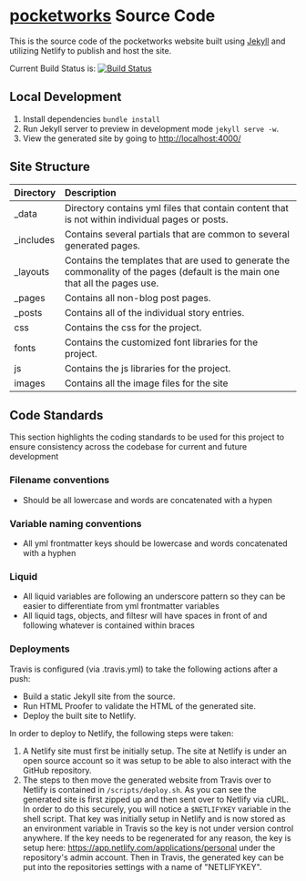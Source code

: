 # [pocketworks](http://www.pocketworks.co.uk/) Source Code

This is the source code of the pocketworks website built using [Jekyll](http://jekyllrb.com) and utilizing Netlify to publish and host the site.

Current Build Status is: [![Build Status](https://secure.travis-ci.org/pocketworks/pocketworks-web.png?branch=master)](https://travis-ci.org/pocketworks/pocketworks-web)



## Local Development

1. Install dependencies `bundle install`
2. Run Jekyll server to preview in development mode `jekyll serve -w`.
3. View the generated site by going to [http://localhost:4000/](http://localhost:4000/)

## Site Structure

| Directory | Description |
| ------------- |:------------- |
| _data | Directory contains yml files that contain content that is not within individual pages or posts. |
| _includes | Contains several partials that are common to several generated pages. |
| _layouts | Contains the templates that are used to generate the commonality of the pages (default is the main one that all the pages use. |
| _pages | Contains all non-blog post pages. |
| _posts | Contains all of the individual story entries. |
| css | Contains the css for the project. |
| fonts | Contains the customized font libraries for the project. |
| js | Contains the js libraries for the project. |
| images | Contains all the image files for the site |

## Code Standards

This section highlights the coding standards to be used for this project to ensure consistency across the codebase for current and future development

### Filename conventions

- Should be all lowercase and words are concatenated with a hypen

### Variable naming conventions

- All yml frontmatter keys should be lowercase and words concatenated with a hyphen

### Liquid

- All liquid variables are following an underscore pattern so they can be easier to differentiate from yml frontmatter variables
- All liquid tags, objects, and filtesr will have spaces in front of and following whatever is contained within braces

### Deployments

Travis is configured (via .travis.yml) to take the following actions after a push:

- Build a static Jekyll site from the source.
- Run HTML Proofer to validate the HTML of the generated site.
- Deploy the built site to Netlify.

In order to deploy to Netlify, the following steps were taken:
1. A Netlify site must first be initially setup.  The site at Netlify is under an open source account so it was setup to be able to also interact with the GitHub repository.
2. The steps to then move the generated website from Travis over to Netlify is contained in `/scripts/deploy.sh`.  As you can see the generated site is first zipped up and then sent over to Netlify via cURL.  In order to do this securely, you will notice a `$NETLIFYKEY` variable in the shell script.  That key was initially setup in Netlify and is now stored as an environment variable in Travis so the key is not under version control anywhere.  If the key needs to be regenerated for any reason, the key is setup here: https://app.netlify.com/applications/personal under the repository's admin account.  Then in Travis, the generated key can be put into the repositories settings with a name of "NETLIFYKEY".

